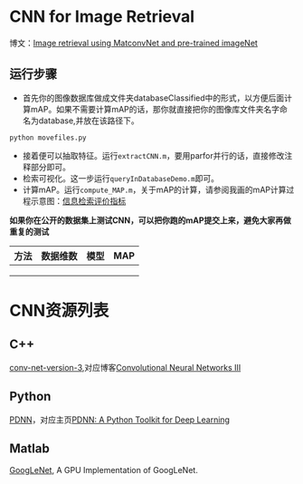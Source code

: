 # CNN for Image Retrieval

博文：[Image retrieval using MatconvNet and pre-trained imageNet](http://yongyuan.name/blog/image-retrieval-using-MatconvNet-and-pre-trained-imageNet.html)

## 运行步骤

- 首先你的图像数据库做成文件夹databaseClassified中的形式，以方便后面计算mAP。如果不需要计算mAP的话，那你就直接把你的图像库文件夹名字命名为database,并放在该路径下。

```
python movefiles.py
```

- 接着便可以抽取特征。运行`extractCNN.m`，要用parfor并行的话，直接修改注释部分即可。
- 检索可视化。这一步运行`queryInDatabaseDemo.m`即可。
- 计算mAP。运行`compute_MAP.m`，关于mAP的计算，请参阅我画的mAP计算过程示意图：[信息检索评价指标](http://yongyuan.name/blog/evaluation-of-information-retrieval.html)

**如果你在公开的数据集上测试CNN，可以把你跑的mAP提交上来，避免大家再做重复的测试**

| 方法 | 数据维数 | 模型 | MAP |
|:-----:|:-------:|:-----:|:-----:|
|  |  |  |  |
|  |  |  |  |
|  |  | |  |

# CNN资源列表

## C++

[conv-net-version-3](https://github.com/xingdi-eric-yuan/conv-net-version-3),对应博客[Convolutional Neural Networks III](http://eric-yuan.me/cnn3/)

## Python

[PDNN](https://github.com/yajiemiao/pdnn)，对应主页[PDNN: A Python Toolkit for Deep Learning](http://www.cs.cmu.edu/~ymiao/pdnntk.html)

## Matlab

[GoogLeNet](http://vision.princeton.edu/pvt/GoogLeNet/), A GPU Implementation of GoogLeNet.


